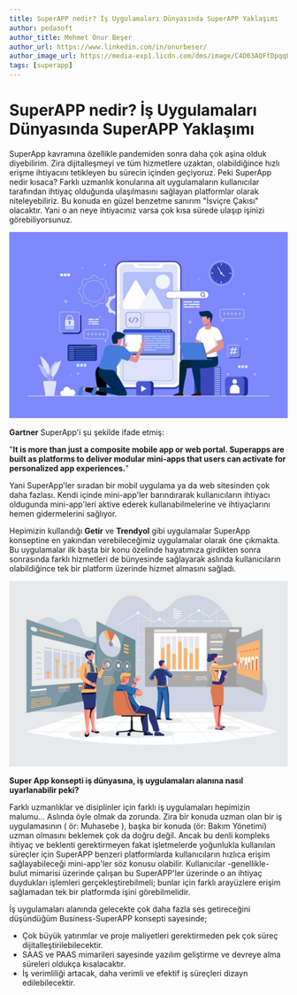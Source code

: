 ```yaml
---
title: SuperAPP nedir? İş Uygulamaları Dünyasında SuperAPP Yaklaşımı
author: pedasoft
author_title: Mehmet Onur Beşer
author_url: https://www.linkedin.com/in/onurbeser/
author_image_url: https://media-exp1.licdn.com/dms/image/C4D03AQFfDpqqLL8yrA/profile-displayphoto-shrink_800_800/0/1663150925435?e=1672876800&v=beta&t=RCyKoAsnWWHeixLVszqqCTqRl6WBwXpEy__oUr_VxEU
tags: [superapp]
---
```



# SuperAPP nedir? İş Uygulamaları Dünyasında SuperAPP Yaklaşımı

SuperApp kavramına özellikle pandemiden sonra daha çok aşina olduk diyebilirim. Zira dijitalleşmeyi ve tüm hizmetlere uzaktan, olabildiğince hızlı erişme ihtiyacını tetikleyen bu sürecin içinden geçiyoruz.
Peki SuperApp nedir kısaca? Farklı uzmanlık konularına ait uygulamaların kullanıcılar tarafından ihtiyaç olduğunda ulaşılmasını sağlayan platformlar olarak niteleyebiliriz. Bu konuda en güzel benzetme sanırım "İsviçre Çakısı" olacaktır. Yani o an neye ihtiyacınız varsa çok kısa sürede ulaşıp işinizi görebiliyorsunuz.

![Superapp](../blogimages/app01.jpeg)

**Gartner** SuperApp'i şu şekilde ifade etmiş:

 "**It is more than just a composite mobile app or web portal. Superapps are built as platforms to deliver modular mini-apps that users can activate for personalized app experiences.**"
 
Yani SuperApp'ler sıradan bir mobil uygulama ya da web sitesinden çok daha fazlası. Kendi içinde mini-app'ler barındırarak kullanıcıların ihtiyacı oldugunda mini-app'leri aktive ederek kullanabilmelerine ve ihtiyaçlarını hemen gidermelerini sağlıyor.

Hepimizin kullandığı **Getir** ve **Trendyol** gibi uygulamalar SuperApp konseptine en yakından verebileceğimiz uygulamalar olarak öne çıkmakta. Bu uygulamalar ilk başta bir konu özelinde hayatımıza girdikten sonra sonrasında farklı hizmetleri de bünyesinde sağlayarak aslında kullanıcıların olabildiğince tek bir platform üzerinde hizmet almasını sağladı.

![Superapp](../blogimages/app02.jpeg)

**Super App konsepti iş dünyasına, iş uygulamaları alanına nasıl uyarlanabilir peki?**

Farklı uzmanlıklar ve disiplinler için farklı iş uygulamaları hepimizin malumu... Aslında öyle olmak da zorunda. Zira bir konuda uzman olan bir iş uygulamasının ( ör: Muhasebe ), başka bir konuda (ör: Bakım Yönetimi) uzman olmasını beklemek çok da doğru değil. Ancak bu denli kompleks ihtiyaç ve beklenti gerektirmeyen fakat işletmelerde yoğunlukla kullanılan süreçler için SuperAPP benzeri platformlarda kullanıcıların hızlıca erişim sağlayabileceği mini-app'ler söz konusu olabilir. Kullanıcılar -genellikle- bulut mimarisi üzerinde çalışan bu SuperAPP'ler üzerinde o an ihtiyaç duydukları işlemleri gerçekleştirebilmeli; bunlar için farklı arayüzlere erişim sağlamadan tek bir platformda işini görebilmelidir.

İş uygulamaları alanında gelecekte çok daha fazla ses getireceğini düşündüğüm Business-SuperAPP konsepti sayesinde;

- Çok büyük yatırımlar ve proje maliyetleri gerektirmeden pek çok süreç dijitalleştirilebilecektir.
- SAAS ve PAAS mimarileri sayesinde yazılım geliştirme ve devreye alma süreleri oldukça kısalacaktır.
- İş verimliliği artacak, daha verimli ve efektif iş süreçleri dizayn edilebilecektir.

